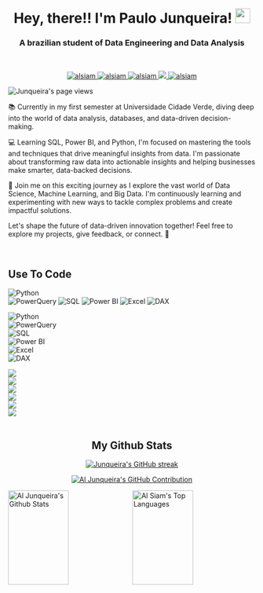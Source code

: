 <h1 align="center">  Hey, there!! I'm Paulo Junqueira! <img src="https://em-content.zobj.net/source/microsoft-teams/363/waving-hand_1f44b.png" height="30px"></h1>
<h3 align="center">A brazilian student of Data Engineering and Data Analysis</h3> <br>

<p align="center">
 <a href="https://wa.me/5521997380142" target="blank">
  <img src="https://img.shields.io/badge/Whatsapp-128C7E?style=for-the-badge&logo=whatsapp&logoColor=white" alt="alsiam" />
 </a>
 <a href="https://www.linkedin.com/in/paulo-junqueira-2356641a0/" target="_blank">
  <img src="https://img.shields.io/badge/LinkedIn-0077B5?style=for-the-badge&logo=linkedin&logoColor=white" alt="alsiam"/>
 </a>
 <a href="mailto:pjunqueiracardozo@hotmail.com" target="_blank">
  <img src="https://img.shields.io/badge/Gmail-c14438?style=for-the-badge&logo=gmail&logoColor=white" alt="alsiam" />
 </a>
 <a href="https://twitter.com/paulojunqueiira" target="_blank">
  <img src="https://img.shields.io/badge/Twitter-1DA1F2?style=for-the-badge&logo=twitter&logoColor=white" />
 </a>
 <a href="https://instagram.com/paulojunqueiira" target="_blank">
  <img src="https://img.shields.io/badge/Instagram-fe4164?style=for-the-badge&logo=instagram&logoColor=white" alt="alsiam" />
 </a> 
</p>


<p align="left"> <img src="https://komarev.com/ghpvc/?username=paulojunqueiira&label=Profile%20views&color=0e75b6&style=flat" alt="Junqueira's page views" /> </p>

  

📚 Currently in my first semester at Universidade Cidade Verde, diving deep into the world of data analysis, databases, and data-driven decision-making.

💻 Learning SQL, Power BI, and Python, I'm focused on mastering the tools and techniques that drive meaningful insights from data. I'm passionate about transforming raw data into actionable insights and helping businesses make smarter, data-backed decisions.

🚀 Join me on this exciting journey as I explore the vast world of Data Science, Machine Learning, and Big Data. I'm continuously learning and experimenting with new ways to tackle complex problems and create impactful solutions.

Let's shape the future of data-driven innovation together! Feel free to explore my projects, give feedback, or connect. 🌟

<br>


## Use To Code

![Python](https://img.shields.io/badge/Python-3776AB?style=for-the-badge&logo=python&logoColor=white)  
![PowerQuery](https://img.shields.io/badge/PowerQuery-017F8C?style=for-the-badge&logo=microsoft&logoColor=white)
![SQL](https://img.shields.io/badge/SQL-4479A1?style=for-the-badge&logo=postgresql&logoColor=white)
![Power BI](https://img.shields.io/badge/PowerBI-F2C811?style=for-the-badge&logo=powerbi&logoColor=black)
![Excel](https://img.shields.io/badge/Excel-217346?style=for-the-badge&logo=microsoft-excel&logoColor=white)
![DAX](https://img.shields.io/badge/DAX-000000?style=for-the-badge&logo=microsoft&logoColor=white)
 
 
![Python](https://img.shields.io/badge/Python-3776AB?style=for-the-badge&logo=python&logoColor=white)  
![PowerQuery](https://img.shields.io/badge/PowerQuery-017F8C?style=for-the-badge&logo=microsoft&logoColor=white)  
![SQL](https://img.shields.io/badge/SQL-4479A1?style=for-the-badge&logo=postgresql&logoColor=white)  
![Power BI](https://img.shields.io/badge/PowerBI-F2C811?style=for-the-badge&logo=powerbi&logoColor=black)  
![Excel](https://img.shields.io/badge/Excel-217346?style=for-the-badge&logo=microsoft-excel&logoColor=white)  
![DAX](https://img.shields.io/badge/DAX-000000?style=for-the-badge&logo=microsoft&logoColor=white)  

<span><img src="https://img.shields.io/badge/Python-3776AB?style=for-the-badge&logo=python&logoColor=white" /></span>  
<span><img src="https://img.shields.io/badge/PowerQuery-017F8C?style=for-the-badge&logo=microsoft&logoColor=white" /></span>  
<span><img src="https://img.shields.io/badge/SQL-4479A1?style=for-the-badge&logo=postgresql&logoColor=white" /></span>  
<span><img src="https://img.shields.io/badge/PowerBI-F2C811?style=for-the-badge&logo=powerbi&logoColor=black" /></span>  
<span><img src="https://img.shields.io/badge/Excel-217346?style=for-the-badge&logo=microsoft-excel&logoColor=white" /></span>  
<span><img src="https://img.shields.io/badge/DAX-000000?style=for-the-badge&logo=microsoft&logoColor=white" /></span>  
<br>
<h2 align="center">
  My Github Stats
</h2>

<p align="center">
  <a href="https://github.com/paulojunqueiira">
    <img src="https://github-readme-streak-stats.herokuapp.com/?user=paulojunqueiira&theme=radical&border=7F3FBF&background=0D1117" alt="Junqueira's GitHub streak"/>
  </a>
</p>

<p align="center">
  <a href="https://github.com/alsiam">
    <img src="https://github-profile-summary-cards.vercel.app/api/cards/profile-details?username=paulojunqueiira&theme=radical" alt="Al Junqueira's GitHub Contribution"/>
  </a>
</p>

<a> 
    <a href="https://github.com/paulojunqueiira"><img alt="Al Junqueira's Github Stats" src="https://denvercoder1-github-readme-stats.vercel.app/api?username=paulojunqueiira&show_icons=true&count_private=true&theme=react&border_color=7F3FBF&bg_color=0D1117&title_color=F85D7F&icon_color=F8D866" height="192px" width="49.5%"/></a>
  <a href="https://github.com/paulojunqueiira"><img alt="Al Siam's Top Languages" src="https://denvercoder1-github-readme-stats.vercel.app/api/top-langs/?username=paulojunqueiira&langs_count=8&layout=compact&theme=react&border_color=7F3FBF&bg_color=0D1117&title_color=F85D7F&icon_color=F8D866" height="192px" width="49.5%"/></a>
  <br/>
</a>

